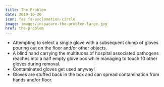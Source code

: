 ```yaml
---
title: The Problem
date: 2019-10-20
icon: fas fa-exclamation-circle
image: images/inspacare-the-problem-large.jpg
href: the-problem
---
```


- Attempting to select a single glove with a subsequent clump of gloves pouring out on the floor and/or other objects.
- A blind hand carrying the multitudes of hospital associated pathogens reaches into a half empty glove box while managing to touch 10 other gloves during removal.
- Contaminated gloves get used anyway!
- Gloves are stuffed back in the box and can spread contamination from hands and/or floor.
